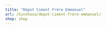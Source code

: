 ```yaml
---
title: "Dépot Ciment Frère Emmanuel"
url: /kinshasa/depot-ciment-frere-emmanuel/
shop: shop
---
```

